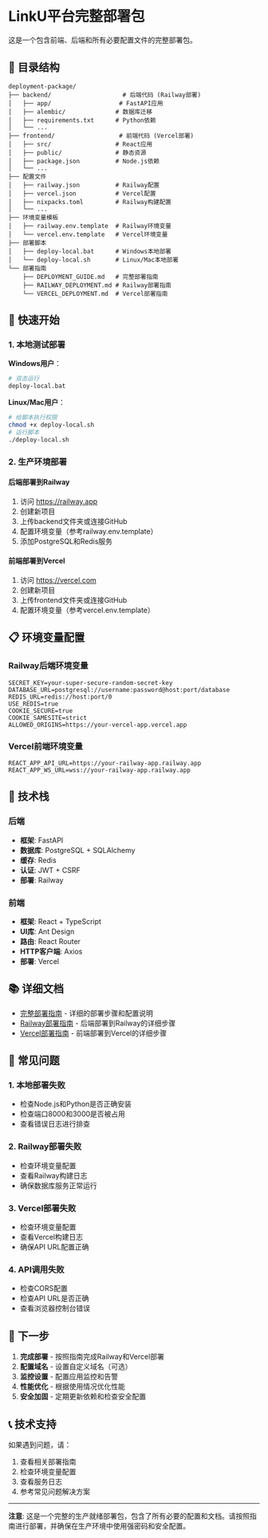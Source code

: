 # LinkU平台完整部署包

这是一个包含前端、后端和所有必要配置文件的完整部署包。

## 📁 目录结构

```
deployment-package/
├── backend/                    # 后端代码 (Railway部署)
│   ├── app/                   # FastAPI应用
│   ├── alembic/              # 数据库迁移
│   ├── requirements.txt      # Python依赖
│   └── ...
├── frontend/                  # 前端代码 (Vercel部署)
│   ├── src/                  # React应用
│   ├── public/               # 静态资源
│   ├── package.json          # Node.js依赖
│   └── ...
├── 配置文件
│   ├── railway.json          # Railway配置
│   ├── vercel.json           # Vercel配置
│   ├── nixpacks.toml         # Railway构建配置
│   └── ...
├── 环境变量模板
│   ├── railway.env.template  # Railway环境变量
│   └── vercel.env.template   # Vercel环境变量
├── 部署脚本
│   ├── deploy-local.bat      # Windows本地部署
│   └── deploy-local.sh       # Linux/Mac本地部署
└── 部署指南
    ├── DEPLOYMENT_GUIDE.md   # 完整部署指南
    ├── RAILWAY_DEPLOYMENT.md # Railway部署指南
    └── VERCEL_DEPLOYMENT.md  # Vercel部署指南
```

## 🚀 快速开始

### 1. 本地测试部署

**Windows用户**：
```bash
# 双击运行
deploy-local.bat
```

**Linux/Mac用户**：
```bash
# 给脚本执行权限
chmod +x deploy-local.sh
# 运行脚本
./deploy-local.sh
```

### 2. 生产环境部署

#### 后端部署到Railway
1. 访问 https://railway.app
2. 创建新项目
3. 上传backend文件夹或连接GitHub
4. 配置环境变量（参考railway.env.template）
5. 添加PostgreSQL和Redis服务

#### 前端部署到Vercel
1. 访问 https://vercel.com
2. 创建新项目
3. 上传frontend文件夹或连接GitHub
4. 配置环境变量（参考vercel.env.template）

## 📋 环境变量配置

### Railway后端环境变量
```env
SECRET_KEY=your-super-secure-random-secret-key
DATABASE_URL=postgresql://username:password@host:port/database
REDIS_URL=redis://host:port/0
USE_REDIS=true
COOKIE_SECURE=true
COOKIE_SAMESITE=strict
ALLOWED_ORIGINS=https://your-vercel-app.vercel.app
```

### Vercel前端环境变量
```env
REACT_APP_API_URL=https://your-railway-app.railway.app
REACT_APP_WS_URL=wss://your-railway-app.railway.app
```

## 🔧 技术栈

### 后端
- **框架**: FastAPI
- **数据库**: PostgreSQL + SQLAlchemy
- **缓存**: Redis
- **认证**: JWT + CSRF
- **部署**: Railway

### 前端
- **框架**: React + TypeScript
- **UI库**: Ant Design
- **路由**: React Router
- **HTTP客户端**: Axios
- **部署**: Vercel

## 📚 详细文档

- [完整部署指南](DEPLOYMENT_GUIDE.md) - 详细的部署步骤和配置说明
- [Railway部署指南](RAILWAY_DEPLOYMENT.md) - 后端部署到Railway的详细步骤
- [Vercel部署指南](VERCEL_DEPLOYMENT.md) - 前端部署到Vercel的详细步骤

## 🚨 常见问题

### 1. 本地部署失败
- 检查Node.js和Python是否正确安装
- 检查端口8000和3000是否被占用
- 查看错误日志进行排查

### 2. Railway部署失败
- 检查环境变量配置
- 查看Railway构建日志
- 确保数据库服务正常运行

### 3. Vercel部署失败
- 检查环境变量配置
- 查看Vercel构建日志
- 确保API URL配置正确

### 4. API调用失败
- 检查CORS配置
- 检查API URL是否正确
- 查看浏览器控制台错误

## 🎯 下一步

1. **完成部署** - 按照指南完成Railway和Vercel部署
2. **配置域名** - 设置自定义域名（可选）
3. **监控设置** - 配置应用监控和告警
4. **性能优化** - 根据使用情况优化性能
5. **安全加固** - 定期更新依赖和检查安全配置

## 📞 技术支持

如果遇到问题，请：
1. 查看相关部署指南
2. 检查环境变量配置
3. 查看服务日志
4. 参考常见问题解决方案

---

**注意**: 这是一个完整的生产就绪部署包，包含了所有必要的配置和文档。请按照指南进行部署，并确保在生产环境中使用强密码和安全配置。
